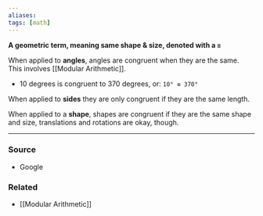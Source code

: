 ```yaml
---
aliases: 
tags: [math]
---
```

**A geometric term, meaning same shape & size, denoted with a `≡`**

When applied to **angles**, angles are congruent when they are the same. This involves [[Modular Arithmetic]].
- 10 degrees is congruent to 370 degrees, or: `10° ≡ 370°`

When applied to **sides** they are only congruent if they are the same length.

When applied to a **shape**, shapes are congruent if they are the same shape and size, translations and rotations are okay, though.

---
### Source
- Google

### Related
- [[Modular Arithmetic]]
 